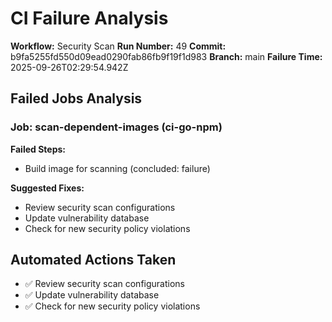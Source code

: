 # CI Failure Analysis

**Workflow:** Security Scan
**Run Number:** 49
**Commit:** b9fa5255fd550d09ead0290fab86fb9f19f1d983
**Branch:** main
**Failure Time:** 2025-09-26T02:29:54.942Z

## Failed Jobs Analysis

### Job: scan-dependent-images (ci-go-npm)
**Failed Steps:**
- Build image for scanning (concluded: failure)

**Suggested Fixes:**
- Review security scan configurations
- Update vulnerability database
- Check for new security policy violations

## Automated Actions Taken
- ✅ Review security scan configurations
- ✅ Update vulnerability database
- ✅ Check for new security policy violations
